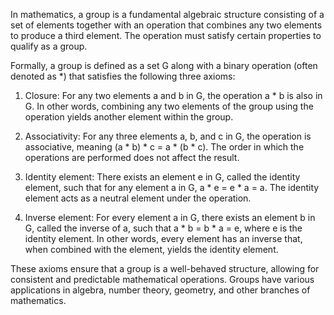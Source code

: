 
In mathematics, a group is a fundamental algebraic structure consisting of a set of elements together with an operation that combines any two elements to produce a third element. The operation must satisfy certain properties to qualify as a group.

Formally, a group is defined as a set G along with a binary operation (often denoted as *) that satisfies the following three axioms:

1. Closure: For any two elements a and b in G, the operation a * b is also in G. In other words, combining any two elements of the group using the operation yields another element within the group.
    
2. Associativity: For any three elements a, b, and c in G, the operation is associative, meaning (a * b) * c = a * (b * c). The order in which the operations are performed does not affect the result.
    
3. Identity element: There exists an element e in G, called the identity element, such that for any element a in G, a * e = e * a = a. The identity element acts as a neutral element under the operation.
    
4. Inverse element: For every element a in G, there exists an element b in G, called the inverse of a, such that a * b = b * a = e, where e is the identity element. In other words, every element has an inverse that, when combined with the element, yields the identity element.
    

These axioms ensure that a group is a well-behaved structure, allowing for consistent and predictable mathematical operations. Groups have various applications in algebra, number theory, geometry, and other branches of mathematics.